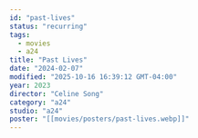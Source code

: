 ```yaml
---
id: "past-lives"
status: "recurring"
tags:
  - movies
  - a24
title: "Past Lives"
date: "2024-02-07"
modified: "2025-10-16 16:39:12 GMT-04:00"
year: 2023
director: "Celine Song"
category: "a24"
studio: "a24"
poster: "[[movies/posters/past-lives.webp]]"
---
```

